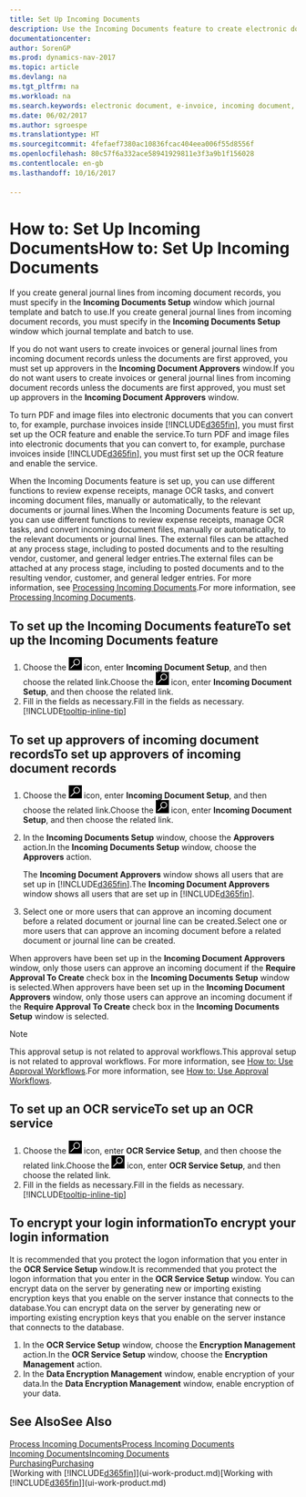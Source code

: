 ```yaml
---
title: Set Up Incoming Documents
description: Use the Incoming Documents feature to create electronic documents, manage OCR tasks, import invoices, and convert image files.
documentationcenter: 
author: SorenGP
ms.prod: dynamics-nav-2017
ms.topic: article
ms.devlang: na
ms.tgt_pltfrm: na
ms.workload: na
ms.search.keywords: electronic document, e-invoice, incoming document, OCR, ecommerce, document exchange, import invoice
ms.date: 06/02/2017
ms.author: sgroespe
ms.translationtype: HT
ms.sourcegitcommit: 4fefaef7380ac10836fcac404eea006f55d8556f
ms.openlocfilehash: 80c57f6a332ace58941929811e3f3a9b1f156028
ms.contentlocale: en-gb
ms.lasthandoff: 10/16/2017

---
```

# <a name="how-to-set-up-incoming-documents"></a><span data-ttu-id="dc854-103">How to: Set Up Incoming Documents</span><span class="sxs-lookup"><span data-stu-id="dc854-103">How to: Set Up Incoming Documents</span></span>
<span data-ttu-id="dc854-104">If you create general journal lines from incoming document records, you must specify in the **Incoming Documents Setup** window which journal template and batch to use.</span><span class="sxs-lookup"><span data-stu-id="dc854-104">If you create general journal lines from incoming document records, you must specify in the **Incoming Documents Setup** window which journal template and batch to use.</span></span>

<span data-ttu-id="dc854-105">If you do not want users to create invoices or general journal lines from incoming document records unless the documents are first approved, you must set up approvers in the **Incoming Document Approvers** window.</span><span class="sxs-lookup"><span data-stu-id="dc854-105">If you do not want users to create invoices or general journal lines from incoming document records unless the documents are first approved, you must set up approvers in the **Incoming Document Approvers** window.</span></span>

<span data-ttu-id="dc854-106">To turn PDF and image files into electronic documents that you can convert to, for example, purchase invoices inside [!INCLUDE[d365fin](includes/d365fin_md.md)], you must first set up the OCR feature and enable the service.</span><span class="sxs-lookup"><span data-stu-id="dc854-106">To turn PDF and image files into electronic documents that you can convert to, for example, purchase invoices inside [!INCLUDE[d365fin](includes/d365fin_md.md)], you must first set up the OCR feature and enable the service.</span></span>

<span data-ttu-id="dc854-107">When the Incoming Documents feature is set up, you can use different functions to review expense receipts, manage OCR tasks, and convert incoming document files, manually or automatically, to the relevant documents or journal lines.</span><span class="sxs-lookup"><span data-stu-id="dc854-107">When the Incoming Documents feature is set up, you can use different functions to review expense receipts, manage OCR tasks, and convert incoming document files, manually or automatically, to the relevant documents or journal lines.</span></span> <span data-ttu-id="dc854-108">The external files can be attached at any process stage, including to posted documents and to the resulting vendor, customer, and general ledger entries.</span><span class="sxs-lookup"><span data-stu-id="dc854-108">The external files can be attached at any process stage, including to posted documents and to the resulting vendor, customer, and general ledger entries.</span></span> <span data-ttu-id="dc854-109">For more information, see [Processing Incoming Documents](across-process-income-documents.md).</span><span class="sxs-lookup"><span data-stu-id="dc854-109">For more information, see [Processing Incoming Documents](across-process-income-documents.md).</span></span>

## <a name="to-set-up-the-incoming-documents-feature"></a><span data-ttu-id="dc854-110">To set up the Incoming Documents feature</span><span class="sxs-lookup"><span data-stu-id="dc854-110">To set up the Incoming Documents feature</span></span>
1. <span data-ttu-id="dc854-111">Choose the ![Search for Page or Report](media/ui-search/search_small.png "Search for Page or Report icon") icon, enter **Incoming Document Setup**, and then choose the related link.</span><span class="sxs-lookup"><span data-stu-id="dc854-111">Choose the ![Search for Page or Report](media/ui-search/search_small.png "Search for Page or Report icon") icon, enter **Incoming Document Setup**, and then choose the related link.</span></span>
2. <span data-ttu-id="dc854-112">Fill in the fields as necessary.</span><span class="sxs-lookup"><span data-stu-id="dc854-112">Fill in the fields as necessary.</span></span> [!INCLUDE[tooltip-inline-tip](includes/tooltip-inline-tip_md.md)]

## <a name="to-set-up-approvers-of-incoming-document-records"></a><span data-ttu-id="dc854-113">To set up approvers of incoming document records</span><span class="sxs-lookup"><span data-stu-id="dc854-113">To set up approvers of incoming document records</span></span>
1. <span data-ttu-id="dc854-114">Choose the ![Search for Page or Report](media/ui-search/search_small.png "Search for Page or Report icon") icon, enter **Incoming Document Setup**, and then choose the related link.</span><span class="sxs-lookup"><span data-stu-id="dc854-114">Choose the ![Search for Page or Report](media/ui-search/search_small.png "Search for Page or Report icon") icon, enter **Incoming Document Setup**, and then choose the related link.</span></span>  
2. <span data-ttu-id="dc854-115">In the **Incoming Documents Setup** window, choose the **Approvers** action.</span><span class="sxs-lookup"><span data-stu-id="dc854-115">In the **Incoming Documents Setup** window, choose the **Approvers** action.</span></span>

    <span data-ttu-id="dc854-116">The **Incoming Document Approvers** window shows all users that are set up in [!INCLUDE[d365fin](includes/d365fin_md.md)].</span><span class="sxs-lookup"><span data-stu-id="dc854-116">The **Incoming Document Approvers** window shows all users that are set up in [!INCLUDE[d365fin](includes/d365fin_md.md)].</span></span>  
3. <span data-ttu-id="dc854-117">Select one or more users that can approve an incoming document before a related document or journal line can be created.</span><span class="sxs-lookup"><span data-stu-id="dc854-117">Select one or more users that can approve an incoming document before a related document or journal line can be created.</span></span>

<span data-ttu-id="dc854-118">When approvers have been set up in the **Incoming Document Approvers** window, only those users can approve an incoming document if the **Require Approval To Create** check box in the **Incoming Documents Setup** window is selected.</span><span class="sxs-lookup"><span data-stu-id="dc854-118">When approvers have been set up in the **Incoming Document Approvers** window, only those users can approve an incoming document if the **Require Approval To Create** check box in the **Incoming Documents Setup** window is selected.</span></span>

> [!NOTE]  
>   <span data-ttu-id="dc854-119">This approval setup is not related to approval workflows.</span><span class="sxs-lookup"><span data-stu-id="dc854-119">This approval setup is not related to approval workflows.</span></span> <span data-ttu-id="dc854-120">For more information, see [How to: Use Approval Workflows](across-how-use-approval-workflows.md).</span><span class="sxs-lookup"><span data-stu-id="dc854-120">For more information, see [How to: Use Approval Workflows](across-how-use-approval-workflows.md).</span></span>

## <a name="to-set-up-an-ocr-service"></a><span data-ttu-id="dc854-121">To set up an OCR service</span><span class="sxs-lookup"><span data-stu-id="dc854-121">To set up an OCR service</span></span>
1. <span data-ttu-id="dc854-122">Choose the ![Search for Page or Report](media/ui-search/search_small.png "Search for Page or Report icon") icon, enter **OCR Service Setup**, and then choose the related link.</span><span class="sxs-lookup"><span data-stu-id="dc854-122">Choose the ![Search for Page or Report](media/ui-search/search_small.png "Search for Page or Report icon") icon, enter **OCR Service Setup**, and then choose the related link.</span></span>
2. <span data-ttu-id="dc854-123">Fill in the fields as necessary.</span><span class="sxs-lookup"><span data-stu-id="dc854-123">Fill in the fields as necessary.</span></span> [!INCLUDE[tooltip-inline-tip](includes/tooltip-inline-tip_md.md)]

## <a name="to-encrypt-your-login-information"></a><span data-ttu-id="dc854-124">To encrypt your login information</span><span class="sxs-lookup"><span data-stu-id="dc854-124">To encrypt your login information</span></span>
<span data-ttu-id="dc854-125">It is recommended that you protect the logon information that you enter in the **OCR Service Setup** window.</span><span class="sxs-lookup"><span data-stu-id="dc854-125">It is recommended that you protect the logon information that you enter in the **OCR Service Setup** window.</span></span> <span data-ttu-id="dc854-126">You can encrypt data on the server by generating new or importing existing encryption keys that you enable on the server instance that connects to the database.</span><span class="sxs-lookup"><span data-stu-id="dc854-126">You can encrypt data on the server by generating new or importing existing encryption keys that you enable on the server instance that connects to the database.</span></span>

1. <span data-ttu-id="dc854-127">In the **OCR Service Setup** window, choose the **Encryption Management** action.</span><span class="sxs-lookup"><span data-stu-id="dc854-127">In the **OCR Service Setup** window, choose the **Encryption Management** action.</span></span>
2. <span data-ttu-id="dc854-128">In the **Data Encryption Management** window, enable encryption of your data.</span><span class="sxs-lookup"><span data-stu-id="dc854-128">In the **Data Encryption Management** window, enable encryption of your data.</span></span>

## <a name="see-also"></a><span data-ttu-id="dc854-129">See Also</span><span class="sxs-lookup"><span data-stu-id="dc854-129">See Also</span></span>
[<span data-ttu-id="dc854-130">Process Incoming Documents</span><span class="sxs-lookup"><span data-stu-id="dc854-130">Process Incoming Documents</span></span>](across-process-income-documents.md)  
[<span data-ttu-id="dc854-131">Incoming Documents</span><span class="sxs-lookup"><span data-stu-id="dc854-131">Incoming Documents</span></span>](across-income-documents.md)  
[<span data-ttu-id="dc854-132">Purchasing</span><span class="sxs-lookup"><span data-stu-id="dc854-132">Purchasing</span></span>](purchasing-manage-purchasing.md)  
<span data-ttu-id="dc854-133">[Working with [!INCLUDE[d365fin](includes/d365fin_md.md)]](ui-work-product.md)</span><span class="sxs-lookup"><span data-stu-id="dc854-133">[Working with [!INCLUDE[d365fin](includes/d365fin_md.md)]](ui-work-product.md)</span></span>

